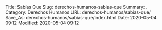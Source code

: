 Title: Sabías Que
Slug: derechos-humanos-sabias-que
Summary: .
Category: Derechos Humanos
URL: derechos-humanos/sabias-que/
Save_As: derechos-humanos/sabias-que/index.html
Date: 2020-05-04 09:12
Modified: 2020-05-04 09:12


 



